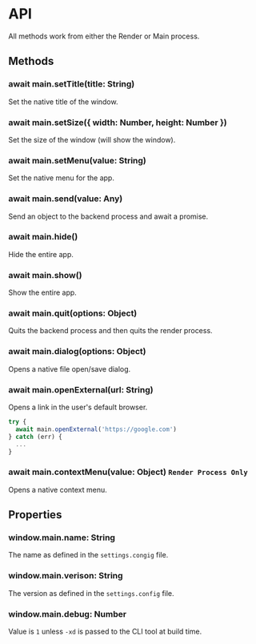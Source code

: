 # API
All methods work from either the Render or Main process.

## Methods

### await main.setTitle(title: String)
Set the native title of the window.

### await main.setSize({ width: Number, height: Number })
Set the size of the window (will show the window).

### await main.setMenu(value: String)
Set the native menu for the app.

### await main.send(value: Any)
Send an object to the backend process and await a promise.

### await main.hide()
Hide the entire app.

### await main.show()
Show the entire app.

### await main.quit(options: Object)
Quits the backend process and then quits the render process.

### await main.dialog(options: Object)
Opens a native file open/save dialog.

### await main.openExternal(url: String)
Opens a link in the user's default browser.

```js
try {
  await main.openExternal('https://google.com')
} catch (err) {
  ...
}
```

### await main.contextMenu(value: Object) `Render Process Only`
Opens a native context menu.

## Properties

### window.main.name: String
The name as defined in the `settings.congig` file.

### window.main.verison: String
The version as defined in the `settings.config` file.

### window.main.debug: Number
Value is `1` unless `-xd` is passed to the CLI tool at build time.
